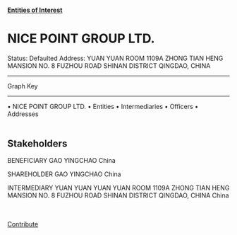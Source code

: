 #### [Entities of Interest](/list.html)
<link rel="stylesheet" type="text/css" href="../../assets/style.css">

<style>
body{background-image:url("http://eoi-graphs.s3-website-eu-west-1.amazonaws.com/NICE_POINT_GROUP_LTD..png");background-repeat: no-repeat;background-size: contain;}
.markdown>p>span{background-color: white;}
</style>

# NICE POINT GROUP LTD.
<span>Status: Defaulted
Address: YUAN YUAN ROOM 1109A ZHONG TIAN HENG MANSION NO. 8 FUZHOU ROAD SHINAN DISTRICT QINGDAO, CHINA
</span>

---



<div class="legend">
Graph Key
<hr>
<span class="focus">• NICE POINT GROUP LTD.</span>
<span class="entity">• Entities</span>
<span class="intermediary">• Intermediaries</span>
<span class="officer">• Officers</span>
<span class="address">• Addresses</span>
</div><br>


## Stakeholders
<span>BENEFICIARY
GAO YINGCHAO
China
</span>

<span>SHAREHOLDER
GAO YINGCHAO
China
</span>

<span>INTERMEDIARY
YUAN YUAN
YUAN YUAN ROOM 1109A ZHONG TIAN HENG MANSION NO. 8 FUZHOU ROAD SHINAN DISTRICT QINGDAO, CHINA
China
</span>


<br><br><a class="contribute_button" href="Readme.md">Contribute</a>
